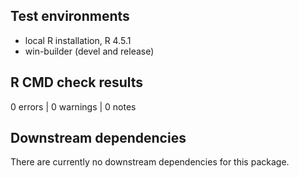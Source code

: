 ## Test environments
* local R installation, R 4.5.1
* win-builder (devel and release)

## R CMD check results

0 errors | 0 warnings | 0 notes

## Downstream dependencies
There are currently no downstream dependencies for this package.
